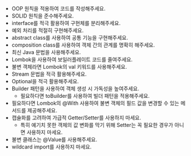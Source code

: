 - OOP 원칙을 적용하여 코드를 작성해주세요.
- SOLID 원칙을 준수해주세요.
- interface를 적극 활용하여 구현체를 분리해주세요.
- 예외 처리를 적절히 구현해주세요.
- abstract class를 사용하여 공통 기능을 구현해주세요.
- composition class를 사용하여 객체 간의 관계를 명확히 해주세요.
- 최신 Java 문법을 사용해주세요.
- Lombok을 사용하여 보일러플레이트 코드를 줄여주세요.
- 불변 객체라면 Lombok의 val 키워드를 사용해주세요.
- Stream 문법을 적극 활용해주세요.
- Optional을 적극 활용해주세요.
- Builder 패턴을 사용하여 객체 생성 시 가독성을 높여주세요.
  - 필요하다면 toBuilder를 사용하여 빌더 패턴을 적용해주세요.
- 필요하다면 Lombok의 @With 사용하여 불변 객체의 필드 값을 변경할 수 있는 메서드를 제공해주세요.
- 캡슐화를 고려하여 가급적 Getter/Setter를 사용하지 마세요.
  - 특히 예기치 못한 객체의 값 변화를 막기 위해 Setter는 꼭 필요한 경우가 아니면 사용하지 마세요.
- 불변 클래스는 @Value를 사용해주세요.
- wildcard import를 사용하지 마세요.

